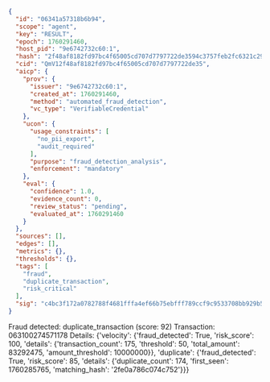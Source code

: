 ```json
{
  "id": "06341a57318b6b94",
  "scope": "agent",
  "key": "RESULT",
  "epoch": 1760291460,
  "host_pid": "9e6742732c60:1",
  "hash": "2f48af8182fd97bc4f65005cd707d7797722de3594c3757feb2fc6321c295787",
  "cid": "QmV12f48af8182fd97bc4f65005cd707d7797722de35",
  "aicp": {
    "prov": {
      "issuer": "9e6742732c60:1",
      "created_at": 1760291460,
      "method": "automated_fraud_detection",
      "vc_type": "VerifiableCredential"
    },
    "ucon": {
      "usage_constraints": [
        "no_pii_export",
        "audit_required"
      ],
      "purpose": "fraud_detection_analysis",
      "enforcement": "mandatory"
    },
    "eval": {
      "confidence": 1.0,
      "evidence_count": 0,
      "review_status": "pending",
      "evaluated_at": 1760291460
    }
  },
  "sources": [],
  "edges": [],
  "metrics": {},
  "thresholds": {},
  "tags": [
    "fraud",
    "duplicate_transaction",
    "risk_critical"
  ],
  "sig": "c4bc3f172a0782788f4681fffa4ef66b75ebfff789ccf9c9533708bb929b55da"
}
```

Fraud detected: duplicate_transaction (score: 92)
Transaction: 063100274571178
Details: {'velocity': {'fraud_detected': True, 'risk_score': 100, 'details': {'transaction_count': 175, 'threshold': 50, 'total_amount': 83292475, 'amount_threshold': 10000000}}, 'duplicate': {'fraud_detected': True, 'risk_score': 85, 'details': {'duplicate_count': 174, 'first_seen': 1760285765, 'matching_hash': '2fe0a786c074c752'}}}